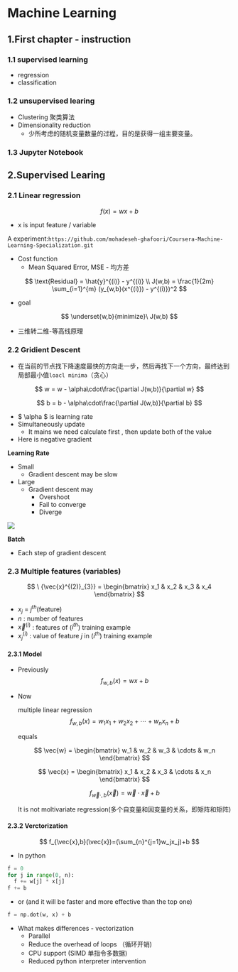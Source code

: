 # Machine Learning

## 1.First chapter - instruction

### 1.1 supervised learning

- regression
- classification

### 1.2 unsupervised learing

- Clustering 聚类算法
- Dimensionality reduction
  - 少所考虑的随机变量数量的过程，目的是获得一组主要变量。

### 1.3 Jupyter Notebook

## 2.Supervised Learing

### 2.1 Linear regression

$$
f(x) = wx+b
$$

- x is input feature / variable

A experiment:`https://github.com/mohadeseh-ghafoori/Coursera-Machine-Learning-Specialization.git`

- Cost function
  - Mean Squared Error, MSE - 均方差

$$
\text{Residual} = \hat{y}^{(i)} - y^{(i)}
\\
J(w,b) = \frac{1}{2m} \sum_{i=1}^{m} (y_{w,b}(x^{(i)}) - y^{(i)})^2
$$

- goal

$$
\underset{w,b}{minimize}\ J(w,b)
$$

- 三维转二维-等高线原理

### 2.2 Gridient Descent

- 在当前的节点找下降速度最快的方向走一步，然后再找下一个方向，最终达到局部最小值`loacl minima`（贪心）

$$
w = w - \alpha\cdot\frac{\partial J(w,b)}{\partial w}
$$

$$
b = b - \alpha\cdot\frac{\partial J(w,b)}{\partial b}
$$

- $ \alpha $ is learning rate
- Simultaneously update
  - It mains we need calculate first , then update both of the value
- Here is negative gradient

**Learning Rate**

- Small
  - Gradient descent may be slow
- Large
  - Gradient descent may 
    - Overshoot
    - Fail to converge
    - Diverge

![](https://i.wolves.top/picgo/202408041059271.png)

**Batch**

- Each step of gradient descent

### 2.3 Multiple features (variables)

$$
\ {\vec{x}^{(2)}_{3}} = \begin{bmatrix} x_1 & x_2 & x_3 & x_4 \end{bmatrix}
$$

- $x_j$ = $j^{th}$(feature)
- $n$ : number of features
- $\vec{x}^{(i)}$ : features of ($i^{th}$) training example
- $x_j^{(i)}$ : value of feature $j$ in ($i^{th}$) training example 

#### 2.3.1 Model

- Previously
  $$
  f_{w,b}(x) = wx + b
  $$

- Now 
  
  multiple linear regression
  $$
  f_{w,b}(x) = w_1x_1 + w_2x_2 + \cdots + w_nx_n + b
	$$

  equals
  
  $$
  \vec{w} = \begin{bmatrix} w_1 & w_2 & w_3 & \cdots & w_n \end{bmatrix}
  $$
  
  $$
  \vec{x} = \begin{bmatrix} x_1 & x_2 & x_3 & \cdots & x_n \end{bmatrix}
  $$
  
  $$
  f_{\vec{w} \cdot,b}(\vec{x}) = \vec{w} \cdot \vec{x} + b
  $$
  
  It is not moltivariate regression(多个自变量和因变量的关系，即矩阵和矩阵)

#### 2.3.2 Verctorization

$$
f_{\vec{x},b}(\vec{x})=(\sum_{n}^{j=1}w_jx_j)+b
$$

- In python

```python
f = 0
for j in range(0, n):
  f += w[j] * x[j]
f += b
```

- or (and it will be faster and more effective than the top one)

```python
f = np.dot(w, x) + b
```

- What makes differences - vectorization
  - Parallel
  - Reduce the overhead of loops （循环开销)
  - CPU support (SIMD 单指令多数据)
  - Reduced python interpreter intervention
